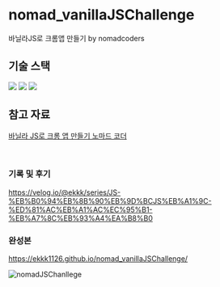 # nomad_vanillaJSChallenge
바닐라JS로 크롬앱 만들기 by nomadcoders


## 기술 스택
<img src="https://img.shields.io/badge/HTML5-E34F26?style=for-the-badge&logo=HTML5&logoColor=white">
<img src="https://img.shields.io/badge/CSS3-1572B6?style=for-the-badge&logo=CSS3&logoColor=white">
<img src="https://img.shields.io/badge/Javascript-F7DF1E?style=for-the-badge&logo=Javascript&logoColor=white">

## 참고 자료
[바닐라 JS로 크롬 앱 만들기 노마드 코더](https://nomadcoders.co/vanillajs-challenge)

<br />

### 기록 및 후기 
  https://velog.io/@ekkk/series/JS-%EB%B0%94%EB%8B%90%EB%9D%BCJS%EB%A1%9C-%ED%81%AC%EB%A1%AC%EC%95%B1-%EB%A7%8C%EB%93%A4%EA%B8%B0
  
  
### 완성본 
  https://ekkk1126.github.io/nomad_vanillaJSChallenge/


  ![nomadJSChanllege](https://github.com/ekkk1126/nomad_vanillaJSChallenge/assets/115553490/10c55bf1-d543-4d40-915e-1583e5c3c773)


  
  
